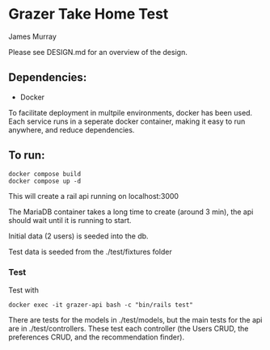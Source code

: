 # Grazer Take Home Test
James Murray

Please see DESIGN.md for an overview of the design.

## Dependencies:
- Docker

To facilitate deployment in multpile environments, docker has been used. Each service runs in a seperate docker container, making it easy to run anywhere, and reduce dependencies.

## To run:
```
docker compose build
docker compose up -d
```

This will create a rail api running on localhost:3000

The MariaDB container takes a long time to create (around 3 min), the api should wait until it is running to start.

Initial data (2 users) is seeded into the db.

Test data is seeded from the ./test/fixtures folder

### Test
Test with
```
docker exec -it grazer-api bash -c "bin/rails test"
```

There are tests for the models in ./test/models, but the main tests for the api are in ./test/controllers. These test each controller (the Users CRUD, the preferences CRUD, and the recommendation finder).